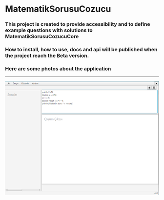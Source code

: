 # MatematikSorusuCozucu

### This project is created to provide accessibility and to define example questions with solutions to MatematikSorusuCozucuCore 

### How to install, how to use, docs and api will be published when the project reach the Beta version.

### Here are some photos about the application

---

![Resim1](src/images/1.png)

